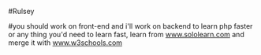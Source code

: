 #Rulsey

#you should work on front-end and i'll work on backend 
to learn php faster or any thing you'd need to learn fast, learn from www.sololearn.com
and merge it with www.w3schools.com

